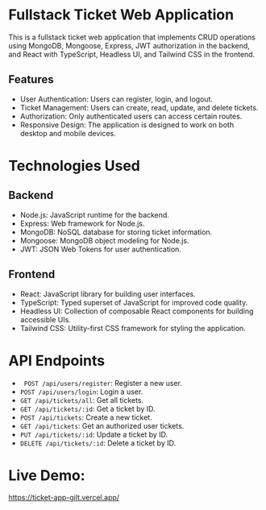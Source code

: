 
# Fullstack Ticket Web Application

This is a fullstack ticket web application that implements CRUD operations using MongoDB, Mongoose, Express, JWT authorization in the backend, and React with TypeScript, Headless UI, and Tailwind CSS in the frontend.

## Features
- User Authentication: Users can register, login, and logout.
- Ticket Management: Users can create, read, update, and delete tickets.
- Authorization: Only authenticated users can access certain routes.
- Responsive Design: The application is designed to work on both desktop and mobile devices.

# Technologies Used

## Backend
- Node.js: JavaScript runtime for the backend.
- Express: Web framework for Node.js.
- MongoDB: NoSQL database for storing ticket information.
- Mongoose: MongoDB object modeling for Node.js.
- JWT: JSON Web Tokens for user authentication.

## Frontend
- React: JavaScript library for building user interfaces.
- TypeScript: Typed superset of JavaScript for improved code quality.
- Headless UI: Collection of composable React components for  building accessible UIs.
- Tailwind CSS: Utility-first CSS framework for styling the application.


# API Endpoints
- ``` POST /api/users/register```: Register a new user.
- ```POST /api/users/login```: Login a user.
- ```GET /api/tickets/all```: Get all tickets.
- ```GET /api/tickets/:id```: Get a ticket by ID.
- ```POST /api/tickets```: Create a new ticket.
- ```GET /api/tickets```: Get an authorized user tickets.
- ```PUT /api/tickets/:id```: Update a ticket by ID.
- ```DELETE /api/tickets/:id```: Delete a ticket by ID.

# Live Demo:
https://ticket-app-gilt.vercel.app/
